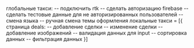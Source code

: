 глобальные такси:
-- подключить rtk
-- сделать авторизацию firebase
-- сделать тестовые данные для не авторизированных пользователей
-- смена языка
-- ручная смена темы оформления
локальные такси = [{
страница deals:
-- добавление сделки
-- изменение сделки
-- добавление изображений
-- валидация данных для input
-- сортировка данных
-- фильтрация данных
}]
